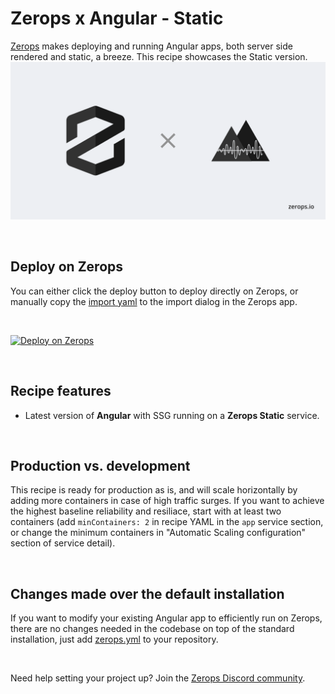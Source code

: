 # Zerops x Angular - Static

[Zerops](https://zerops.io) makes deploying and running Angular apps, both server side rendered and static, a breeze. This recipe showcases the Static version.
![analog](https://github.com/zeropsio/recipe-shared-assets/blob/main/covers/svg/cover-analog.svg)

<br/>

## Deploy on Zerops

You can either click the deploy button to deploy directly on Zerops, or manually copy the [import yaml](https://github.com/zeropsio/recipe-angular-static/blob/main/zerops-project-import.yml) to the import dialog in the Zerops app.

<br/>

[![Deploy on Zerops](https://github.com/zeropsio/recipe-shared-assets/blob/main/deploy-button/green/deploy-button.svg)](https://app.zerops.io/recipe/angular-static)

<br/>

## Recipe features

- Latest version of **Angular** with SSG running on a **Zerops Static** service.

<br/>

## Production vs. development

This recipe is ready for production as is, and will scale horizontally by adding more containers in case of high traffic surges. If you want to achieve the highest baseline reliability and resiliace, start with at least two containers (add `minContainers: 2` in recipe YAML in the `app` service section, or change the minimum containers in "Automatic Scaling configuration" section of service detail).

<br/>

## Changes made over the default installation

If you want to modify your existing Angular app to efficiently run on Zerops, there are no changes needed in the codebase on top of the standard installation, just add [zerops.yml](https://github.com/zeropsio/recipe-angular-static/blob/main/zerops.yml) to your repository.

<br/>

Need help setting your project up? Join the [Zerops Discord community](https://discord.com/invite/WDvCZ54).
